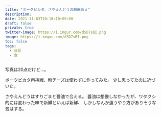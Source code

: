 ```yaml
---
title: "ポークピカタ、さやえんどうの胡麻あえ"
description: 
date: 2021-11-03T10:10:10+09:00
draft: false
private: true
twitter-image: https://i.imgur.com/dSD7sBI.png
image: https://i.imgur.com/dSD7sBI.png
toc: false
tags:
  - 日記
  - 食
---
```


写真は20点だけど…。

ポークピカタ再挑戦、粉チーズは使わずに作ってみた。
少し思ってたのに近づいた。

さやえんどうはすりごまと醤油で合える。
醤油は想像しなかったが、ワタクシ的には変わった味で新鮮といえば新鮮、
しかしなんか違うやり方がありそうな気はする。
